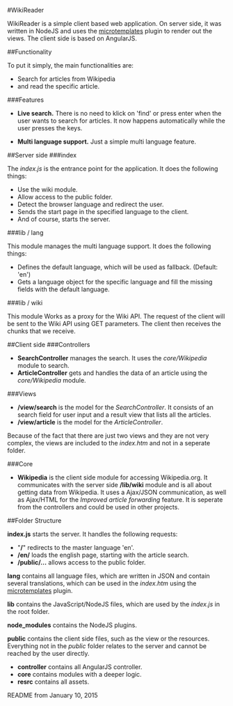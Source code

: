 #WikiReader

WikiReader is a simple client based web application. On server side, it was written in NodeJS and uses the [microtemplates](https://github.com/paulmillr/microtemplates/) plugin to render out the views. The client side is based on AngularJS.

##Functionality

To put it simply, the main functionalities are:

* Search for articles from Wikipedia
* and read the specific article.

###Features

- **Live search.** There is no need to klick on 'find' or press enter when the user wants to search for articles. It now happens automatically while the user presses the keys.

- **Multi language support.** Just a simple multi language feature.


##Server side
###index

The *index.js* is the entrance point for the application. It does the following things:

* Use the wiki module.
* Allow access to the public folder. 
* Detect the browser language and redirect the user.
* Sends the start page in the specified language to the client.
* And of course, starts the server.

###lib / lang

This module manages the multi language support. It does the following things:

* Defines the default language, which will be used as fallback. (Default: 'en')
* Gets a language object for the specific language and fill the missing fields with the default language.

###lib / wiki

This module Works as a proxy for the Wiki API. The request of the client will be sent to the Wiki API using GET parameters. The client then receives the chunks that we receive.

##Client side
###Controllers

- **SearchController** manages the search. It uses the *core/Wikipedia* module to search.
- **ArticleController** gets and handles the data of an article using the *core/Wikipedia* module.

###Views

- **/view/search** is the model for the *SearchController*. It consists of an search field for user input and a result view that lists all the articles.
- **/view/article** is the model for the *ArticleController*.

Because of the fact that there are just two views and they are not very complex, the views are included to the *index.htm* and not in a seperate folder.

###Core

- **Wikipedia** is the client side module for accessing Wikipedia.org. It communicates with the server side **/lib/wiki** module and is all about getting data from Wikipedia. It uses a Ajax/JSON communication, as well as Ajax/HTML for the *Improved article forwarding* feature. It is seperate from the controllers and could be used in other projects.

##Folder Structure

**index.js** starts the server. It handles the following requests:

- "**/**" redirects to the master language 'en'.
- **/en/** loads the english page, starting with the article search.
- **/public/...** allows access to the public folder.

**lang** contains all language files, which are written in JSON and contain several translations, which can be used in the *index.htm* using the [microtemplates](https://github.com/paulmillr/microtemplates/) plugin.

**lib** contains the JavaScript/NodeJS files, which are used by the *index.js* in the root folder.

**node_modules** contains the NodeJS plugins.

**public** contains the client side files, such as the view or the resources. Everything not in the *public* folder relates to the server and cannot be reached by the user directly.

- **controller** contains all AngularJS controller. 
- **core** contains modules with a deeper logic.
- **resrc** contains all assets.

README from January 10, 2015